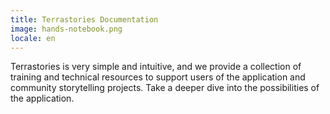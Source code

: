```yaml
---
title: Terrastories Documentation
image: hands-notebook.png
locale: en
---
```


Terrastories is very simple and intuitive, and we provide a collection of training and technical resources to support users of the application and community storytelling projects. Take a deeper dive into the possibilities of the application.

<app-button :color="true" localUrl=":8086/all/https://docs.terrastories.app" text="Read the documentation"></app-button>
